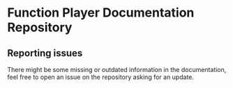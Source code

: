 # Function Player Documentation Repository

## Reporting issues

There might be some missing or outdated information in the documentation, feel free to open an issue on the repository asking for an update.